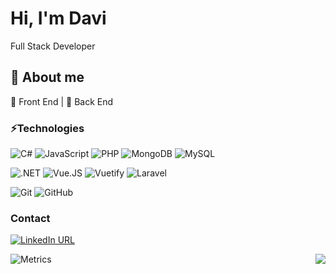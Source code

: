 # Hi, I'm Davi
<!-- <img src="https://github.com/TheDudeThatCode/TheDudeThatCode/blob/master/Assets/Hi.gif" width="29px"> -->
Full Stack Developer
<!--<p><img src="https://komarev.com/ghpvc/?username=pferreirafabricio&color=grey&style=flat-square"></p>-->

## :open_book: About me 

:black_heart: Front End | :black_heart: Back End

### ⚡Technologies
![C#](https://img.shields.io/badge/C%23-239120?style=for-the-badge&logo=c-sharp&logoColor=white)
![JavaScript](https://img.shields.io/badge/JavaScript-323330?style=for-the-badge&logo=javascript&logoColor=F7DF1E)
![PHP](https://img.shields.io/badge/PHP-777BB4?style=for-the-badge&logo=php&logoColor=white)
![MongoDB](https://img.shields.io/badge/MongoDB-4EA94B?style=for-the-badge&logo=mongodb&logoColor=white)
![MySQL](https://img.shields.io/badge/MySQL-00000F?style=for-the-badge&logo=mysql&logoColor=white)

![.NET](https://img.shields.io/badge/.NET-5C2D91?style=for-the-badge&logo=.net&logoColor=white)
![Vue.JS](https://img.shields.io/badge/Vue.js-35495E?style=for-the-badge&logo=vue.js&logoColor=4FC08D)
![Vuetify](https://img.shields.io/badge/Vuetify-1867C0?style=for-the-badge&logo=vuetify&logoColor=white)
![Laravel](https://img.shields.io/badge/Laravel-FF2D20?style=for-the-badge&logo=laravel&logoColor=white)

![Git](https://img.shields.io/badge/GIT-E44C30?style=for-the-badge&logo=git&logoColor=white)
![GitHub](https://img.shields.io/badge/GitHub-100000?style=for-the-badge&logo=github&logoColor=white)

### Contact
[![LinkedIn URL](https://img.shields.io/badge/LinkedIn-0077B5?style=for-the-badge&logo=linkedin&logoColor=white)](https://www.linkedin.com/in/davipferr/)

<!-- <img align="left" src="https://github-readme-stats.vercel.app/api?username=pferreirafabricio&count_private=true&show_icons=true&theme=dark" /> -->
<img align="right" src="https://github-readme-stats.vercel.app/api/top-langs/?username=davipferr&langs_count=4&hide=hlsl,shaderlab,jupyter%20notebook,css,html,tex&theme=dark" />

![Metrics](https://metrics.lecoq.io/davipferr)



